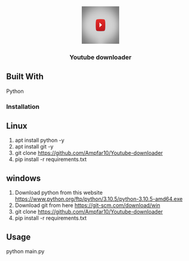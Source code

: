 <br/>
<p align="center">
  <a href="https://github.com/Ampfar7/Youtube-downloader">
    <img src="logo.png" alt="Logo" width="100" height="100">
  </a>

  <h3 align="center">Youtube downloader</h3>

## Built With

Python

### Installation

## Linux
1. apt install python -y
2. apt install git -y
3. git clone https://github.com/Ampfar10/Youtube-downloader
4. pip install -r requirements.txt

## windows
1. Download python from this website https://www.python.org/ftp/python/3.10.5/python-3.10.5-amd64.exe
2. Download git from here https://git-scm.com/download/win
3. git clone https://github.com/Ampfar10/Youtube-downloader
4. pip install -r requirements.txt

## Usage
python main.py

